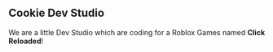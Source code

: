 ## Cookie Dev Studio

We are a little Dev Studio which are coding for a Roblox Games named **Click Reloaded**!
